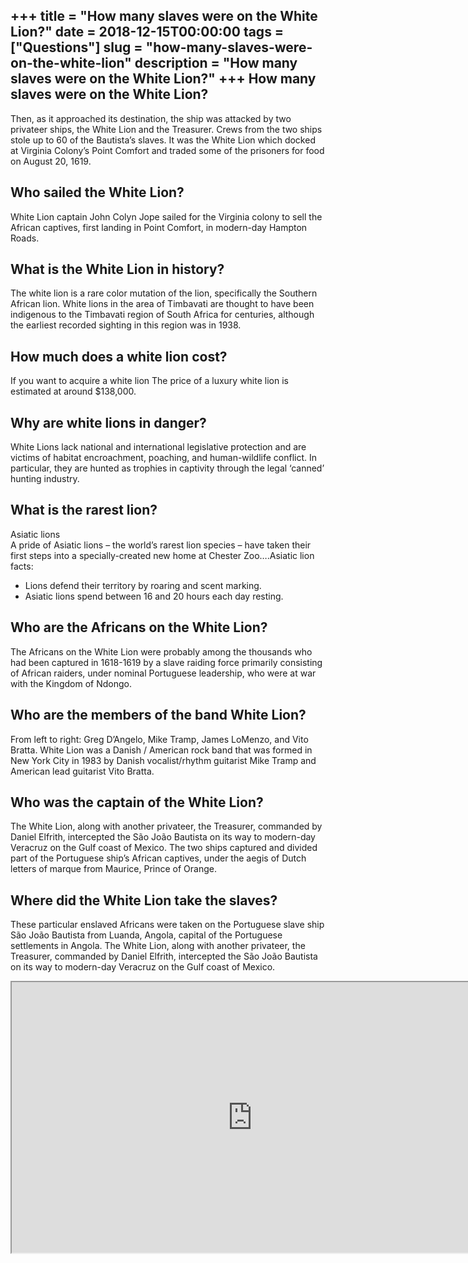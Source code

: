 +++
title = "How many slaves were on the White Lion?"
date = 2018-12-15T00:00:00
tags = ["Questions"]
slug = "how-many-slaves-were-on-the-white-lion"
description = "How many slaves were on the White Lion?"
+++
How many slaves were on the White Lion?
---------------------------------------

Then, as it approached its destination, the ship was attacked by two privateer ships, the White Lion and the Treasurer. Crews from the two ships stole up to 60 of the Bautista’s slaves. It was the White Lion which docked at Virginia Colony’s Point Comfort and traded some of the prisoners for food on August 20, 1619.

Who sailed the White Lion?
--------------------------

White Lion captain John Colyn Jope sailed for the Virginia colony to sell the African captives, first landing in Point Comfort, in modern-day Hampton Roads.

What is the White Lion in history?
----------------------------------

The white lion is a rare color mutation of the lion, specifically the Southern African lion. White lions in the area of Timbavati are thought to have been indigenous to the Timbavati region of South Africa for centuries, although the earliest recorded sighting in this region was in 1938.

How much does a white lion cost?
--------------------------------

If you want to acquire a white lion The price of a luxury white lion is estimated at around $138,000.

Why are white lions in danger?
------------------------------

White Lions lack national and international legislative protection and are victims of habitat encroachment, poaching, and human-wildlife conflict. In particular, they are hunted as trophies in captivity through the legal ‘canned’ hunting industry.

What is the rarest lion?
------------------------

Asiatic lions  
A pride of Asiatic lions – the world’s rarest lion species – have taken their first steps into a specially-created new home at Chester Zoo….Asiatic lion facts:

- Lions defend their territory by roaring and scent marking.
- Asiatic lions spend between 16 and 20 hours each day resting.

Who are the Africans on the White Lion?
---------------------------------------

The Africans on the White Lion were probably among the thousands who had been captured in 1618-1619 by a slave raiding force primarily consisting of African raiders, under nominal Portuguese leadership, who were at war with the Kingdom of Ndongo.

Who are the members of the band White Lion?
-------------------------------------------

From left to right: Greg D’Angelo, Mike Tramp, James LoMenzo, and Vito Bratta. White Lion was a Danish / American rock band that was formed in New York City in 1983 by Danish vocalist/rhythm guitarist Mike Tramp and American lead guitarist Vito Bratta.

Who was the captain of the White Lion?
--------------------------------------

The White Lion, along with another privateer, the Treasurer, commanded by Daniel Elfrith, intercepted the São João Bautista on its way to modern-day Veracruz on the Gulf coast of Mexico. The two ships captured and divided part of the Portuguese ship’s African captives, under the aegis of Dutch letters of marque from Maurice, Prince of Orange.

Where did the White Lion take the slaves?
-----------------------------------------

These particular enslaved Africans were taken on the Portuguese slave ship São João Bautista from Luanda, Angola, capital of the Portuguese settlements in Angola. The White Lion, along with another privateer, the Treasurer, commanded by Daniel Elfrith, intercepted the São João Bautista on its way to modern-day Veracruz on the Gulf coast of Mexico.

<iframe allow="accelerometer; autoplay; clipboard-write; encrypted-media; gyroscope; picture-in-picture" allowfullscreen="" class="__youtube_prefs__  epyt-is-override  no-lazyload" data-no-lazy="1" data-origheight="433" data-origwidth="770" data-skipgform_ajax_framebjll="" height="433" id="_ytid_85957" loading="lazy" src="https://www.youtube.com/embed/CGyx1hKymws?enablejsapi=1&list=OLAK5uy_n8O9KIeTYACP7RyPwKiC3aIWPSAT7srb4&autoplay=0&cc_load_policy=0&cc_lang_pref=&iv_load_policy=1&loop=0&modestbranding=0&rel=1&fs=1&playsinline=0&autohide=2&theme=dark&color=red&controls=1&" title="YouTube player" width="770"></iframe>
